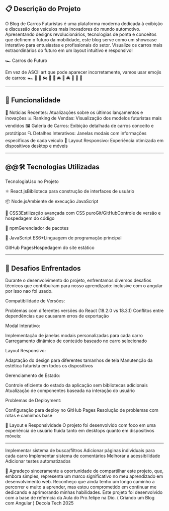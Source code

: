 ## 📋 Descrição do Projeto

O Blog de Carros Futuristas é uma plataforma moderna dedicada à exibição e discussão dos veículos mais inovadores do mundo automotivo. Apresentando designs revolucionários, tecnologias de ponta e conceitos que definem o futuro da mobilidade, este blog serve como um showcase interativo para entusiastas e profissionais do setor.
Visualize os carros mais extraordinários do futuro em um layout intuitivo e responsivo!

🏎️ Carros do Futuro

Em vez de ASCII art que pode aparecer incorretamente, vamos usar emojis de carros:
🏎️ 🚗 🚙 🏍️ 🚓 🚕 🚘 🚖 🚔 🚛 🚚 🚒

---
## 🚀 Funcionalidade

📰 Notícias Recentes: Atualizações sobre os últimos lançamentos e inovações
📊 Ranking de Vendas: Visualização dos modelos futuristas mais vendidos
🖼️ Galeria de Carros: Exibição detalhada de carros conceito e protótipos
🔍 Detalhes Interativos: Janelas modais com informações específicas de cada veículo
📱 Layout Responsivo: Experiência otimizada em dispositivos desktop e móveis

---
## @@🛠️ Tecnologias Utilizadas
TecnologiaUso no Projeto

⚛️ React.jsBiblioteca para construção de interfaces de usuário

📦 Node.jsAmbiente de execução JavaScript

🎨 CSS3Estilização avançada com CSS puroGit/GitHubControle de versão e hospedagem do código

🧩 npmGerenciador de pacotes

📜 JavaScript ES6+Linguagem de programação principal

GitHub PagesHospedagem do site estático

---
## 🚧 Desafios Enfrentados

Durante o desenvolvimento do projeto, enfrentamos diversos desafios técnicos que contribuíram para nosso aprendizado: inclusive com o angular  por isso nao foi usado.

Compatibilidade de Versões:

Problemas com diferentes versões do React (18.2.0 vs 18.3.1)
Conflitos entre dependências que causaram erros de exportação


Modal Interativo:

Implementação de janelas modais personalizadas para cada carro
Carregamento dinâmico de conteúdo baseado no carro selecionado


Layout Responsivo:

Adaptação do design para diferentes tamanhos de tela
Manutenção da estética futurista em todos os dispositivos


Gerenciamento de Estado:

Controle eficiente do estado da aplicação sem bibliotecas adicionais
Atualização de componentes baseada na interação do usuário


Problemas de Deployment:

Configuração para deploy no GitHub Pages
Resolução de problemas com rotas e caminhos base



📱 Layout e Responsividade
O projeto foi desenvolvido com foco em uma experiência de usuário fluida tanto em desktops quanto em dispositivos móveis:

---
 Implementar sistema de busca/filtros
 Adicionar páginas individuais para cada carro
 Implementar sistema de comentários
 Melhorar a acessibilidade
 Adicionar testes automatizados

👥 
Agradeço sinceramente a oportunidade de compartilhar este projeto, que, embora simples, representa um marco significativo no meu aprendizado em desenvolvimento web. Reconheço que ainda tenho um longo caminho a percorrer e muito a aprender, mas estou comprometido em continuar me dedicando e aprimorando minhas habilidades. Este projeto foi desenvolvido com a base de referncia da Aula do Pro.felipe na Dio. ( Criando um Blog com Angular ) Decola Tech 2025

